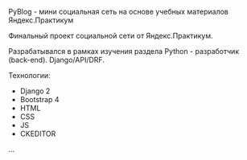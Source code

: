 PyBlog - мини социальная сеть на основе учебных материалов Яндекс.Практикум

Финальный проект социальной сети от Яндекс.Практикум.

Разрабатывался в рамках изучения раздела Python - разработчик (back-end). Django/API/DRF.

Технологии:
- Django 2
- Bootstrap 4
- HTML
- CSS
- JS
- CKEDITOR

...
